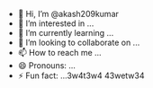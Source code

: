 - 👋 Hi, I’m @akash209kumar
- 👀 I’m interested in ...
- 🌱 I’m currently learning ...
- 💞️ I’m looking to collaborate on ...
- 📫 How to reach me ...
- 😄 Pronouns: ...
- ⚡ Fun fact: ...3w4t3w4
43wetw34
<!---
akash209kumar/akash209kumar is a ✨ special ✨ repository because its `README.md` (this file) appears on your GitHub profile.
You can click the Preview link to take a look at your changes.3t34awtf3w4t
a3tfa3w4t
